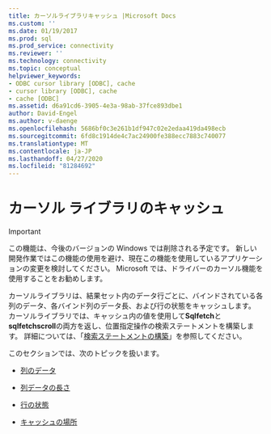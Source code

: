 ```yaml
---
title: カーソルライブラリキャッシュ |Microsoft Docs
ms.custom: ''
ms.date: 01/19/2017
ms.prod: sql
ms.prod_service: connectivity
ms.reviewer: ''
ms.technology: connectivity
ms.topic: conceptual
helpviewer_keywords:
- ODBC cursor library [ODBC], cache
- cursor library [ODBC], cache
- cache [ODBC]
ms.assetid: d6a91cd6-3905-4e3a-98ab-37fce893dbe1
author: David-Engel
ms.author: v-daenge
ms.openlocfilehash: 5686bf0c3e261b1df947c02e2edaa419da498ecb
ms.sourcegitcommit: 6fd8c1914de4c7ac24900fe388ecc7883c740077
ms.translationtype: MT
ms.contentlocale: ja-JP
ms.lasthandoff: 04/27/2020
ms.locfileid: "81284692"
---
```

# <a name="cursor-library-cache"></a>カーソル ライブラリのキャッシュ
> [!IMPORTANT]  
>  この機能は、今後のバージョンの Windows では削除される予定です。 新しい開発作業ではこの機能の使用を避け、現在この機能を使用しているアプリケーションの変更を検討してください。 Microsoft では、ドライバーのカーソル機能を使用することをお勧めします。  
  
 カーソルライブラリは、結果セット内のデータ行ごとに、バインドされている各列のデータ、各バインド列のデータ長、および行の状態をキャッシュします。 カーソルライブラリでは、キャッシュ内の値を使用して**Sqlfetch**と**sqlfetchscroll**の両方を返し、位置指定操作の検索ステートメントを構築します。 詳細については、「[検索ステートメントの構築](../../../odbc/reference/appendixes/constructing-searched-statements.md)」を参照してください。  
  
 このセクションでは、次のトピックを扱います。  
  
-   [列のデータ](../../../odbc/reference/appendixes/column-data.md)  
  
-   [列データの長さ](../../../odbc/reference/appendixes/length-of-column-data.md)  
  
-   [行の状態](../../../odbc/reference/appendixes/row-status.md)  
  
-   [キャッシュの場所](../../../odbc/reference/appendixes/location-of-cache.md)
